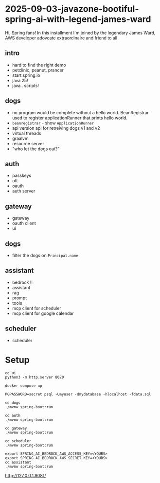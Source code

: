 # 2025-09-03-javazone-bootiful-spring-ai-with-legend-james-ward
Hi, Spring fans! In this installment I'm joined by the legendary James Ward, AWS developer adovcate extraordinaire and friend to all


## intro
- hard to find the right demo 
- petclinic, peanut, prancer 
- start.spring.io 
- java 25!
- java.. scripts!

## dogs
- no program would be complete without a hello world. BeanRegistrar used to register applicationRunner that prints hello world.
- `beanregistrar`  - show `ApplicationRunner` 
- api version api for retreiving dogs v1 and v2
- virtual threads
- graalvm 
- resource server
- "who let the dogs out?"

## auth
- passkeys 
- ott 
- oauth 
- auth server 

## gateway
- gateway 
- oauth client
- ui 

## dogs
- filter the dogs on `Principal.name`

## assistant
- bedrock !!
- assistant
- rag
- prompt 
- tools 
- mcp client for scheduler 
- mcp client for google calendar

## scheduler
- scheduler



# Setup

```
cd ui
python3 -m http.server 8020
```

```
docker compose up
```

```
PGPASSWORD=secret psql -Umyuser -dmydatabase -hlocalhost -fdata.sql
```

```
cd dogs
./mvnw spring-boot:run
```

```
cd auth
./mvnw spring-boot:run
```

```
cd gateway
./mvnw spring-boot:run
```

```
cd scheduler
./mvnw spring-boot:run
```

```
export SPRING_AI_BEDROCK_AWS_ACCESS_KEY=<YOURS>
export SPRING_AI_BEDROCK_AWS_SECRET_KEY=<YOURS>
cd assistant
./mvnw spring-boot:run
```

http://127.0.0.1:8081/

